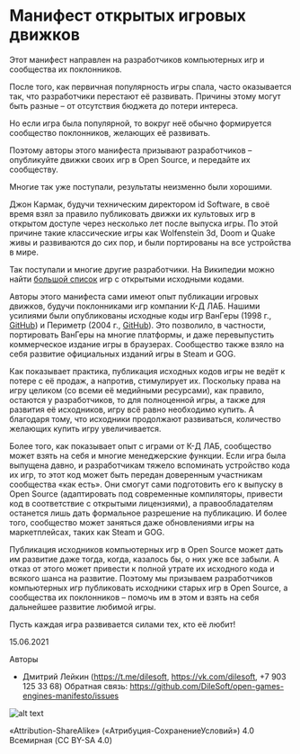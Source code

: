 # Манифест открытых игровых движков

Этот манифест направлен на разработчиков компьютерных игр и сообщества их поклонников.

После того, как первичная популярность игры спала, часто оказывается так, что разработчики перестают её развивать. Причины этому могут быть разные – от отсутствия бюджета до потери интереса.

Но если игра была популярной, то вокруг неё обычно формируется сообщество поклонников, желающих её развивать.

Поэтому авторы этого манифеста призывают разработчиков – опубликуйте движки своих игр в Open Source, и передайте их сообществу.

Многие так уже поступали, результаты неизменно были хорошими.

Джон Кармак, будучи техническим директором id Software, в своё время взял за правило публиковать движки их культовых игр в открытом доступе через несколько лет после выпуска игры. По этой причине такие классические игры как Wolfenstein 3d, Doom и Quake живы и развиваются до сих пор, и были портированы на все устройства в мире.

Так поступали и многие другие разработчики. На Википедии можно найти [большой список](https://en.wikipedia.org/wiki/Category:Commercial_video_games_with_freely_available_source_code) игр с открытыми исходными кодами.

Авторы этого манифеста сами имеют опыт публикации игровых движков, будучи поклонниками игр компании К-Д ЛАБ. Нашими усилиями были опубликованы исходные коды игр ВанГеры (1998 г., [GitHub](http://github.com/KranX/Vangers)) и Периметр (2004 г., [GitHub](http://github.com/KranX/Perimeter)). Это позволило, в частности, портировать ВанГеры на многие платформы, и даже перевыпустить коммерческое издание игры в браузерах. Сообщество также взяло на себя развитие официальных изданий игры в Steam и GOG.

Как показывает практика, публикация исходных кодов игры не ведёт к потере с её продаж, а напротив, стимулирует их. Поскольку права на игру целиком (со всеми её медийными ресурсами), как правило, остаются у разработчиков, то для полноценной игры, а также для развития её исходников, игру всё равно необходимо купить. А благодаря тому, что исходники продолжают развиваться, количество желающих купить игру увеличивается.

Более того, как показывает опыт с играми от К-Д ЛАБ, сообщество может взять на себя и многие менеджерские функции. Если игра была выпущена давно, и разработчикам тяжело вспоминать устройство кода их игр, то этот код может быть передан доверенным участникам сообщества «как есть». Они смогут сами подготовить его к выпуску в Open Source (адаптировать под современные компиляторы, привести код в соответствие с открытыми лицензиями), а правообладателям останется лишь дать формальное разрешение на публикацию. И более того, сообщество может заняться даже обновлениями игры на маркетплейсах, таких как Steam и GOG.

Публикация исходников компьютерных игр в Open Source может дать им развитие даже тогда, когда, казалось бы, о них уже все забыли. А отказ от этого может привести к полной утрате их исходного кода и всякого шанса на развитие. Поэтому мы призываем разработчиков компьютерных игр публиковать исходники старых игр в Open Source, а сообщества их поклонников – помочь им в этом и взять на себя дальнейшее развитие любимой игры.

Пусть каждая игра развивается силами тех, кто её любит!

15.06.2021

Авторы
* Дмитрий Лейкин (https://t.me/dilesoft, https://vk.com/dilesoft, +7 903 125 33 68)
Обратная связь: https://github.com/DileSoft/open-games-engines-manifesto/issues

![alt text](https://mirrors.creativecommons.org/presskit/buttons/88x31/png/by-sa.png "«Attribution-ShareAlike» («Атрибуция-СохранениеУсловий») 4.0 Всемирная (CC BY-SA 4.0)")

«Attribution-ShareAlike» («Атрибуция-СохранениеУсловий») 4.0 Всемирная (CC BY-SA 4.0)
